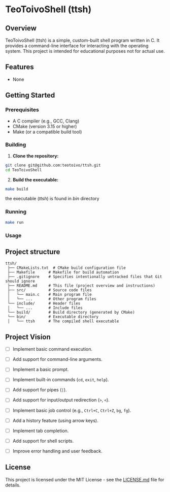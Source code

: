 # TeoToivoShell (ttsh)
 
## Overview
 

TeoToivoShell (ttsh) is a simple, custom-built shell program written in C. It provides a command-line interface for interacting with the operating
system.  This project is intended for educational purposes not for actual use.
 

## Features

* None

 
## Getting Started
 
 ### Prerequisites
 
  *  A C compiler (e.g., GCC, Clang)
  *  CMake (version 3.15 or higher)
  *  Make (or a compatible build tool)
 

 ### Building
 
  1.  **Clone the repository:**

   ```bash
   git clone git@github.com:teotoivo/ttsh.git
   cd TeoToivoShell
   ```

  2.  **Build the executable:**

   ```bash
   make build
   ```
   the executable (*ttsh*) is found in *bin* directory


  ### Running
   ```bash
   make run
   ```


  ### Usage
  

  ## Project structure
   ```text
   ttsh/
    ├── CMakeLists.txt  # CMake build configuration file
    ├── Makefile      # Makefile for build automation
    ├── .gitignore    # Specifies intentionally untracked files that Git should ignore
    ├── README.md     # This file (project overview and instructions)
    ├── src/          # Source code files
    │   └── main.c    # Main program file
    │   └── ...       # Other program files
    └── include/      # Header files
    │   └── ...       # Include files
    └── build/        # Build directory (generated by CMake)
    └── bin/          # Executable directory
    │   └── ttsh      # The compiled shell executable
   ```

  ## Project Vision
   - [ ] Implement basic command execution.
   - [ ] Add support for command-line arguments.
   - [ ] Implement a basic prompt.
   - [ ] Implement built-in commands (`cd`, `exit`, `help`).
   - [ ] Add support for pipes (`|`).
   - [ ] Add support for input/output redirection (`>`, `<`).
   - [ ] Implement basic job control (e.g., `Ctrl+C`, `Ctrl+Z`, `bg`, `fg`).
   - [ ] Add a history feature (using arrow keys).
   - [ ] Implement tab completion.
   - [ ] Add support for shell scripts.
   - [ ] Improve error handling and user feedback.


  ## License

   This project is licensed under the MIT License - see the [LICENSE.md](LICENSE.md) file for details.
